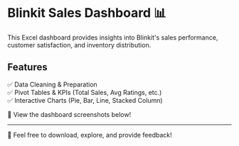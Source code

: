 # Blinkit Sales Dashboard 📊  

This Excel dashboard provides insights into Blinkit's sales performance, customer satisfaction, and inventory distribution.  

## Features  
✅ Data Cleaning & Preparation  
✅ Pivot Tables & KPIs (Total Sales, Avg Ratings, etc.)  
✅ Interactive Charts (Pie, Bar, Line, Stacked Column)  

🔗 View the dashboard screenshots below!  

---
📩 Feel free to download, explore, and provide feedback!
